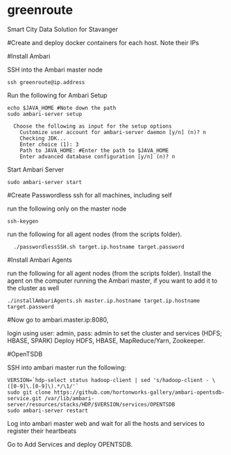 # greenroute
Smart City Data Solution for Stavanger

#Create and deploy docker containers for each host. Note their IPs

#Install Ambari

  SSH into the Ambari master node
  
    ssh greenroute@ip.address
    
  Run the following for Ambari Setup

    echo $JAVA_HOME #Note down the path
    sudo ambari-server setup
    
      Choose the following as input for the setup options
        Customize user account for ambari-server daemon [y/n] (n)? n
        Checking JDK...
        Enter choice (1): 3
        Path to JAVA_HOME: #Enter the path to $JAVA_HOME
        Enter advanced database configuration [y/n] (n)? n
  
  Start Ambari Server
  
    sudo ambari-server start
    
#Create Passwordless ssh for all machines, including self

  run the following only on the master node
  
    ssh-keygen
    
  run the following for all agent nodes (from the scripts folder). 
  
      ./passwordlessSSH.sh target.ip.hostname target.password

#Install Ambari Agents

  run the following for all agent nodes (from the scripts folder). 
  Install the agent on the computer running the Ambari master, if you want to add it to the cluster as well

    ./installAmbariAgents.sh master.ip.hostname target.ip.hostname target.password

#Now go to ambari.master.ip:8080,  

login using user: admin, pass: admin to set the cluster and services (HDFS; HBASE, SPARK)
Deploy HDFS, HBASE, MapReduce/Yarn, Zookeeper.

#OpenTSDB

  SSH into ambari master
  run the following:

    VERSION=`hdp-select status hadoop-client | sed 's/hadoop-client - \([0-9]\.[0-9]\).*/\1/'`
    sudo git clone https://github.com/hortonworks-gallery/ambari-opentsdb-service.git /var/lib/ambari-server/resources/stacks/HDP/$VERSION/services/OPENTSDB
    sudo ambari-server restart

  Log into ambari master web and wait for all the hosts and services to register their heartbeats
  
  Go to Add Services and deploy OPENTSDB.
